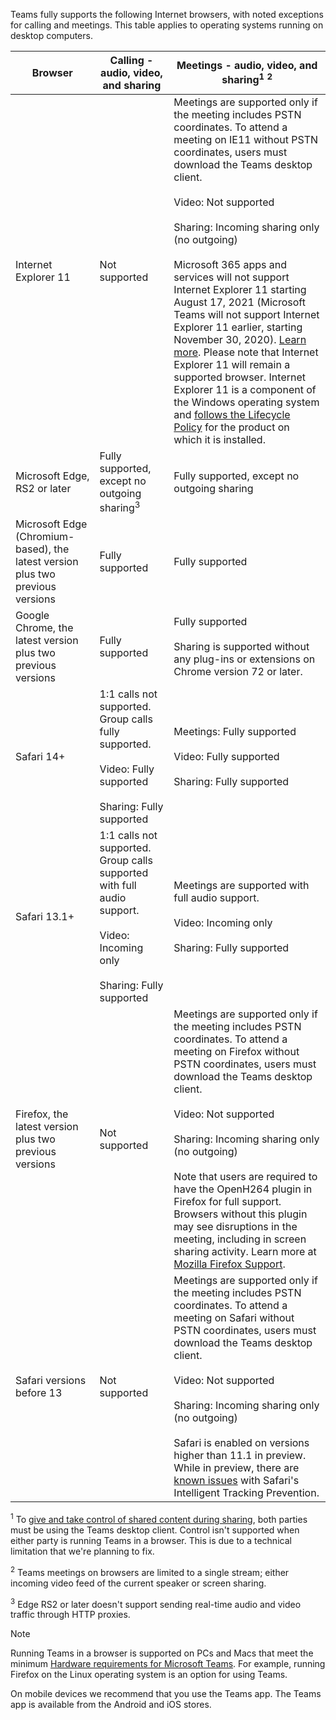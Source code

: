 Teams fully supports the following Internet browsers, with noted exceptions for calling and meetings. This table applies to operating systems running on desktop computers. 


|Browser  |Calling - audio, video, and sharing  |Meetings - audio, video, and sharing<sup>1</sup> <sup>2</sup>  |
|---------|---------|---------|
|Internet Explorer 11     |Not supported         |Meetings are supported only if the meeting includes PSTN coordinates. To attend a meeting on IE11 without PSTN coordinates, users must download the Teams desktop client.<br><br>Video: Not supported<br><br>Sharing: Incoming sharing only (no outgoing)  <br><br> Microsoft 365 apps and services will not support Internet Explorer 11 starting August 17, 2021 (Microsoft Teams will not support Internet Explorer 11 earlier, starting November 30, 2020). [Learn more](https://www.microsoft.com/edge/business). Please note that Internet Explorer 11 will remain a supported browser. Internet Explorer 11 is a component of the Windows operating system and [follows the Lifecycle Policy](/lifecycle/faq/internet-explorer-microsoft-edge) for the product on which it is installed.    |
|Microsoft Edge, RS2 or later     |Fully supported, except no outgoing sharing<sup>3</sup>         |Fully supported, except no outgoing sharing         |
|Microsoft Edge (Chromium-based), the latest version plus two previous versions     | Fully supported    |Fully supported         |
|Google Chrome, the latest version plus two previous versions       |Fully supported |Fully supported <br> <br>Sharing is supported without any plug-ins or extensions on Chrome version 72 or later.       |
|Safari 14+     |1:1 calls not supported. Group calls fully supported.<br><br>Video: Fully supported<br><br>Sharing: Fully supported         |Meetings: Fully supported<br><br>Video: Fully supported<br><br>Sharing: Fully supported     |
|Safari 13.1+     |1:1 calls not supported. Group calls supported with full audio support.<br><br>Video: Incoming only<br><br>Sharing: Fully supported         |Meetings are supported with full audio support.<br><br>Video: Incoming only<br><br>Sharing: Fully supported     |
|Firefox, the latest version plus two previous versions     |Not supported         |Meetings are supported only if the meeting includes PSTN coordinates. To attend a meeting on Firefox without PSTN coordinates, users must download the Teams desktop client.<br><br>Video: Not supported<br><br>Sharing: Incoming sharing only (no outgoing)<br><br>Note that users are required to have the OpenH264 plugin in Firefox for full support. Browsers without this plugin may see disruptions in the meeting, including in screen sharing activity. Learn more at [Mozilla Firefox Support](https://support.mozilla.org/kb/open-h264-plugin-firefox).      |
|Safari versions before 13     | Not supported        |Meetings are supported only if the meeting includes PSTN coordinates. To attend a meeting on Safari without PSTN coordinates, users must download the Teams desktop client.<br><br>Video: Not supported<br><br>Sharing: Incoming sharing only (no outgoing)<br><br>Safari is enabled on versions higher than 11.1 in preview. While in preview, there are [known issues](https://support.office.com/article/safari-browser-support-1aac0a7c-35a8-42c1-a7df-f674afe234df) with Safari's Intelligent Tracking Prevention.      |

<sup>1</sup> To [give and take control of shared content during sharing](../meeting-policies-content-sharing.md#participants-can-give-or-request-control), both parties must be using the Teams desktop client. Control isn't supported when either party is running Teams in a browser. This is due to a technical limitation that we're planning to fix.

<sup>2</sup> Teams meetings on browsers are limited to a single stream; either incoming video feed of the current speaker or screen sharing.

<sup>3</sup> Edge RS2 or later doesn't support sending real-time audio and video traffic through HTTP proxies.

> [!NOTE]
> Running Teams in a browser is supported on PCs and Macs that meet the minimum [Hardware requirements for Microsoft Teams](../hardware-requirements-for-the-teams-app.md). For example, running Firefox on the Linux operating system is an option for using Teams.
>
> On mobile devices we recommend that you use the Teams app. The Teams app is available from the Android and iOS stores.
